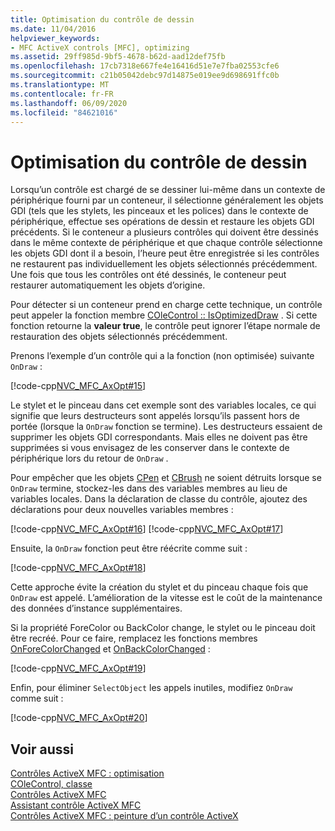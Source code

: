 ```yaml
---
title: Optimisation du contrôle de dessin
ms.date: 11/04/2016
helpviewer_keywords:
- MFC ActiveX controls [MFC], optimizing
ms.assetid: 29ff985d-9bf5-4678-b62d-aad12def75fb
ms.openlocfilehash: 17cb7318e667fe4e16416d51e7e7fba02553cfe6
ms.sourcegitcommit: c21b05042debc97d14875e019ee9d698691ffc0b
ms.translationtype: MT
ms.contentlocale: fr-FR
ms.lasthandoff: 06/09/2020
ms.locfileid: "84621016"
---
```

# <a name="optimizing-control-drawing"></a>Optimisation du contrôle de dessin

Lorsqu’un contrôle est chargé de se dessiner lui-même dans un contexte de périphérique fourni par un conteneur, il sélectionne généralement les objets GDI (tels que les stylets, les pinceaux et les polices) dans le contexte de périphérique, effectue ses opérations de dessin et restaure les objets GDI précédents. Si le conteneur a plusieurs contrôles qui doivent être dessinés dans le même contexte de périphérique et que chaque contrôle sélectionne les objets GDI dont il a besoin, l’heure peut être enregistrée si les contrôles ne restaurent pas individuellement les objets sélectionnés précédemment. Une fois que tous les contrôles ont été dessinés, le conteneur peut restaurer automatiquement les objets d’origine.

Pour détecter si un conteneur prend en charge cette technique, un contrôle peut appeler la fonction membre [COleControl :: IsOptimizedDraw](reference/colecontrol-class.md#isoptimizeddraw) . Si cette fonction retourne la **valeur true**, le contrôle peut ignorer l’étape normale de restauration des objets sélectionnés précédemment.

Prenons l’exemple d’un contrôle qui a la fonction (non optimisée) suivante `OnDraw` :

[!code-cpp[NVC_MFC_AxOpt#15](codesnippet/cpp/optimizing-control-drawing_1.cpp)]

Le stylet et le pinceau dans cet exemple sont des variables locales, ce qui signifie que leurs destructeurs sont appelés lorsqu’ils passent hors de portée (lorsque la `OnDraw` fonction se termine). Les destructeurs essaient de supprimer les objets GDI correspondants. Mais elles ne doivent pas être supprimées si vous envisagez de les conserver dans le contexte de périphérique lors du retour de `OnDraw` .

Pour empêcher que les objets [CPen](reference/cpen-class.md) et [CBrush](reference/cbrush-class.md) ne soient détruits lorsque se `OnDraw` termine, stockez-les dans des variables membres au lieu de variables locales. Dans la déclaration de classe du contrôle, ajoutez des déclarations pour deux nouvelles variables membres :

[!code-cpp[NVC_MFC_AxOpt#16](codesnippet/cpp/optimizing-control-drawing_2.h)]
[!code-cpp[NVC_MFC_AxOpt#17](codesnippet/cpp/optimizing-control-drawing_3.h)]

Ensuite, la `OnDraw` fonction peut être réécrite comme suit :

[!code-cpp[NVC_MFC_AxOpt#18](codesnippet/cpp/optimizing-control-drawing_4.cpp)]

Cette approche évite la création du stylet et du pinceau chaque fois que `OnDraw` est appelé. L’amélioration de la vitesse est le coût de la maintenance des données d’instance supplémentaires.

Si la propriété ForeColor ou BackColor change, le stylet ou le pinceau doit être recréé. Pour ce faire, remplacez les fonctions membres [OnForeColorChanged](reference/colecontrol-class.md#onforecolorchanged) et [OnBackColorChanged](reference/colecontrol-class.md#onbackcolorchanged) :

[!code-cpp[NVC_MFC_AxOpt#19](codesnippet/cpp/optimizing-control-drawing_5.cpp)]

Enfin, pour éliminer `SelectObject` les appels inutiles, modifiez `OnDraw` comme suit :

[!code-cpp[NVC_MFC_AxOpt#20](codesnippet/cpp/optimizing-control-drawing_6.cpp)]

## <a name="see-also"></a>Voir aussi

[Contrôles ActiveX MFC : optimisation](mfc-activex-controls-optimization.md)<br/>
[COleControl, classe](reference/colecontrol-class.md)<br/>
[Contrôles ActiveX MFC](mfc-activex-controls.md)<br/>
[Assistant contrôle ActiveX MFC](reference/mfc-activex-control-wizard.md)<br/>
[Contrôles ActiveX MFC : peinture d’un contrôle ActiveX](mfc-activex-controls-painting-an-activex-control.md)
